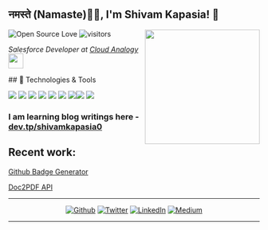 <h2>नमस्ते (Namaste)🙏🏻, I'm Shivam Kapasia! 👋</h2>

![Open Source Love](https://badges.frapsoft.com/os/v1/open-source.svg?v=102) ![visitors](https://visitor-badge.laobi.icu/badge?page_id=shivamkapasia0)
<img align='right' src="https://shivamkapasia-developer-edition.ap16.force.com/myPortfolio/resource/1623323786000/code" width="230">
<p><em>Salesforce Developer at <a href="http://https://www.cloudanalogy.com/">Cloud Analogy</a><img src="https://media.giphy.com/media/WUlplcMpOCEmTGBtBW/giphy.gif" width="30"> 
</em></p>
##  🔧 Technologies & Tools


![](https://img.shields.io/badge/salesforce-informational?style=flat&logo=salesforce&logoColor=white&color=6aa6f8) ![](https://img.shields.io/badge/Salesforce-LWC-informational?style=flat&logo=salesforce&logoColor=white&color=6aa6f8) ![](https://img.shields.io/badge/Salesforce-Aura-informational?style=flat&logo=salesforce&logoColor=white&color=6aa6f8) ![](https://img.shields.io/badge/Editor-VS_Code-informational?style=flat&logo=visual-studio-code&logoColor=white&color=6aa6f8) ![](https://img.shields.io/badge/Code-JavaScript-informational?style=flat&logo=javascript&logoColor=white&color=6aa6f8) ![](https://img.shields.io/badge/Code-Apex-informational?style=flat&logo=java&logoColor=white&color=6aa6f8) ![](https://img.shields.io/badge/Code-Unity-informational?style=flat&logo=Unity&logoColor=white&color=6aa6f8)![](https://img.shields.io/badge/Rest-Api-informational?style=flat&logo=google-chrome&logoColor=white&color=6aa6f8) ![](https://img.shields.io/badge/Node-js-informational?style=flat&logo=javascript&logoColor=white&color=6aa6f8)

### I am learning blog writings here -  [dev.tp/shivamkapasia0](https://dev.to/shivamkapasia0)


## Recent work:
[Github Badge Generator](https://github.com/shivamkapasia0/Github-Badge-Generator)

[Doc2PDF API](https://github.com/shivamkapasia0/Doc2PDF_API)

<hr></hr>

<center>
<p><a href="https://github.com/shivamkapasia0" target="_blank"><img alt="Github" src="https://img.shields.io/badge/GitHub-%2312100E.svg?&style=for-the-badge&logo=Github&logoColor=white" /></a> <a href="https://twitter.com/shivaay0o7" target="_blank"><img alt="Twitter" src="https://img.shields.io/badge/twitter-%231DA1F2.svg?&style=for-the-badge&logo=twitter&logoColor=white" /></a> <a href="https://www.linkedin.com/in/shivam-kapasia" target="_blank"><img alt="LinkedIn" src="https://img.shields.io/badge/linkedin-%230077B5.svg?&style=for-the-badge&logo=linkedin&logoColor=white" /></a> <a href="https://instagram.com/shivaay0o7" target="_blank"><img alt="Medium" src="https://img.shields.io/badge/instagram-%2312100E.svg?&style=for-the-badge&logo=instagram&logoColor=purple" /></a>
</p> 
</center>
<hr>





